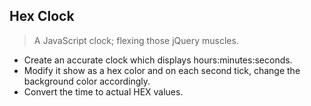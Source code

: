 ## Hex Clock

> A JavaScript clock; flexing those jQuery muscles.

- Create an accurate clock which displays hours:minutes:seconds.
- Modify it show as a hex color and on each second tick, change the background color accordingly.
- Convert the time to actual HEX values.